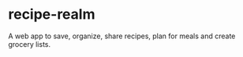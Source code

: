 # recipe-realm
A web app to save, organize, share recipes, plan for meals and create grocery lists.
